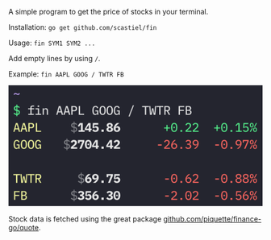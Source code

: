 A simple program to get the price of stocks in your terminal.

Installation: `go get github.com/scastiel/fin`

Usage: `fin SYM1 SYM2 ...`

Add empty lines by using `/`.

Example: `fin AAPL GOOG / TWTR FB`

![Screenshot](./screenshot.png)

Stock data is fetched using the great package [github.com/piquette/finance-go/quote](https://pkg.go.dev/github.com/piquette/finance-go/quote).

